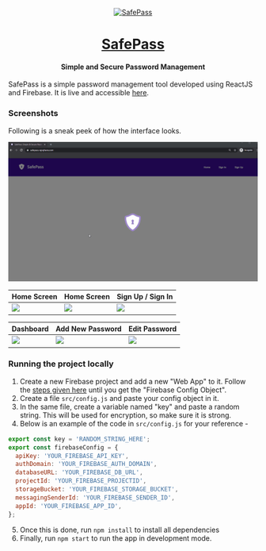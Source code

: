 <p align="center">
  <a href="https://safepass.rajrajhans.com">
    <img alt="SafePass" src="http://assets.rajrajhans.com/safepassLogo.png" width="120"/>
  </a>
</p>

<h1 align="center">
  <a href="https://safepass.rajrajhans.com" target="_blank">
    SafePass
  </a>
</h1>

<h4 align="center">
  Simple and Secure Password Management 
</h4>

SafePass is a simple password management tool developed using ReactJS and Firebase. It is live and accessible [here](https://safepass.rajrajhans.com).


### Screenshots

Following is a sneak peek of how the interface looks.

![](screencast/safepass.gif)


| Home Screen                              | Home Screen                             | Sign Up / Sign In                            |
| ------------------------------------ | ------------------------------------ | ------------------------------------ |
| ![](https://assets.rajrajhans.com/safepass_ss1.png) | ![](https://assets.rajrajhans.com/safepass_ss6.png) | ![](https://assets.rajrajhans.com/safepass_ss2.png) |

| Dashboard                              | Add New Password                             | Edit Password                             |
| ------------------------------------ | ------------------------------------ | ------------------------------------ |
| ![](https://assets.rajrajhans.com/safepass_ss4.png) | ![](https://assets.rajrajhans.com/safepass_ss3.png) | ![](https://assets.rajrajhans.com/safepass_ss5.png) |

### Running the project locally

1. Create a new Firebase project and add a new "Web App" to it. Follow the [steps given here](https://firebase.google.com/docs/web/setup) until you get the "Firebase Config Object".
2. Create a file `src/config.js` and paste your config object in it.
3. In the same file, create a variable named "key" and paste a random string. This will be used for encryption, so make sure it is strong.
4. Below is an example of the code in `src/config.js` for your reference - 
```javascript
export const key = 'RANDOM_STRING_HERE';
export const firebaseConfig = {
  apiKey: 'YOUR_FIREBASE_API_KEY',
  authDomain: 'YOUR_FIREBASE_AUTH_DOMAIN',
  databaseURL: 'YOUR_FIREBASE_DB_URL',
  projectId: 'YOUR_FIREBASE_PROJECTID',
  storageBucket: 'YOUR_FIREBASE_STORAGE_BUCKET',
  messagingSenderId: 'YOUR_FIREBASE_SENDER_ID',
  appId: 'YOUR_FIREBASE_APP_ID',
};
```
5. Once this is done, run `npm install` to install all dependencies
6. Finally, run `npm start` to run the app in development mode. 
